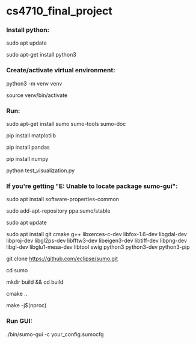 # cs4710_final_project

### Install python:
sudo apt update

sudo apt-get install python3

### Create/activate virtual environment:
python3 -m venv venv

source venv/bin/activate

### Run:
sudo apt-get install sumo sumo-tools sumo-doc

pip install matplotlib

pip install pandas

pip install numpy

python test_visualization.py

### If you're getting "E: Unable to locate package sumo-gui":
sudo apt install software-properties-common

sudo add-apt-repository ppa:sumo/stable

sudo apt update

sudo apt install git cmake g++ libxerces-c-dev libfox-1.6-dev libgdal-dev libproj-dev libgl2ps-dev libfftw3-dev libeigen3-dev libtiff-dev libpng-dev libgl-dev libglu1-mesa-dev libtool swig python3 python3-dev python3-pip

git clone https://github.com/eclipse/sumo.git

cd sumo

mkdir build && cd build

cmake ..

make -j$(nproc)

### Run GUI:
./bin/sumo-gui -c your_config.sumocfg
